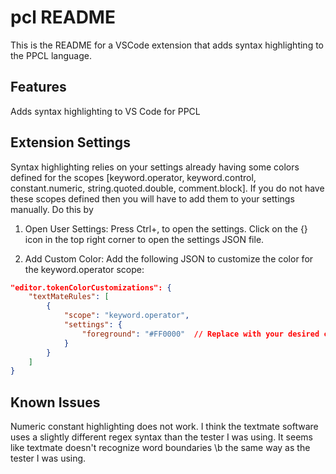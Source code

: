 # pcl README

This is the README for a VSCode extension that adds syntax highlighting to the PPCL language.

## Features
Adds syntax highlighting to VS Code for PPCL

## Extension Settings
Syntax highlighting relies on your settings already having some colors defined for the scopes [keyword.operator, keyword.control, constant.numeric, string.quoted.double, comment.block]. If you do not have these scopes defined then you will have to add them to your settings manually. Do this by

1. Open User Settings:
Press Ctrl+, to open the settings.
Click on the {} icon in the top right corner to open the settings JSON file.

2. Add Custom Color:
Add the following JSON to customize the color for the keyword.operator scope:
```json
"editor.tokenColorCustomizations": {
    "textMateRules": [
        {
            "scope": "keyword.operator",
            "settings": {
                "foreground": "#FF0000"  // Replace with your desired color
            }
        }
    ]
}
```

## Known Issues
Numeric constant highlighting does not work. I think the textmate software uses a slightly different regex syntax than the tester I was using. It seems like textmate doesn't recognize word boundaries \b the same way as the tester I was using.
